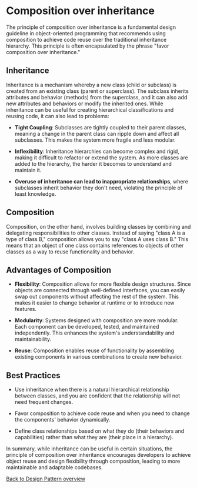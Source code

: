 # Composition over inheritance

The principle of composition over inheritance is a fundamental design guideline in object-oriented programming that recommends using composition to achieve code reuse over the traditional inheritance hierarchy. This principle is often encapsulated by the phrase "favor composition over inheritance."

## Inheritance

Inheritance is a mechanism whereby a new class (child or subclass) is created from an existing class (parent or superclass). The subclass inherits attributes and behavior (methods) from the superclass, and it can also add new attributes and behaviors or modify the inherited ones. While inheritance can be useful for creating hierarchical classifications and reusing code, it can also lead to problems:

- **Tight Coupling**: Subclasses are tightly coupled to their parent classes, meaning a change in the parent class can ripple down and affect all subclasses. This makes the system more fragile and less modular.

- **Inflexibility**: Inheritance hierarchies can become complex and rigid, making it difficult to refactor or extend the system. As more classes are added to the hierarchy, the harder it becomes to understand and maintain it.

- **Overuse of inheritance can lead to inappropriate relationships**, where subclasses inherit behavior they don't need, violating the principle of least knowledge.

## Composition

Composition, on the other hand, involves building classes by combining and delegating responsibilities to other classes. Instead of saying "class A is a type of class B," composition allows you to say "class A uses class B." This means that an object of one class contains references to objects of other classes as a way to reuse functionality and behavior.

## Advantages of Composition

- **Flexibility**: Composition allows for more flexible design structures. Since objects are connected through well-defined interfaces, you can easily swap out components without affecting the rest of the system. This makes it easier to change behavior at runtime or to introduce new features.

- **Modularity**: Systems designed with composition are more modular. Each component can be developed, tested, and maintained independently. This enhances the system's understandability and maintainability.

- **Reuse**: Composition enables reuse of functionality by assembling existing components in various combinations to create new behavior.

## Best Practices

- Use inheritance when there is a natural hierarchical relationship between classes, and you are confident that the relationship will not need frequent changes.

- Favor composition to achieve code reuse and when you need to change the components' behavior dynamically.

- Define class relationships based on what they do (their behaviors and capabilities) rather than what they are (their place in a hierarchy).

In summary, while inheritance can be useful in certain situations, the principle of composition over inheritance encourages developers to achieve object reuse and design flexibility through composition, leading to more maintainable and adaptable codebases.

[Back to Design Pattern overview](./README.md)
